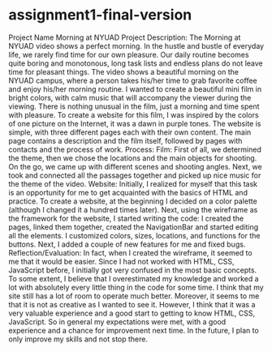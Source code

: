 # assignment1-final-version
Project Name
Morning at NYUAD
Project Description: 
The Morning at NYUAD video shows a perfect morning. In the hustle and bustle of everyday life, we rarely find time for our own pleasure. Our daily routine becomes quite boring and monotonous, long task lists and endless plans do not leave time for pleasant things. The video shows a beautiful morning on the NYUAD campus, where a person takes his/her time to grab favorite coffee and enjoy his/her morning routine. I wanted to create a beautiful mini film in bright colors, with calm music that will accompany the viewer during the viewing. There is nothing unusual in the film, just a morning and time spent with pleasure. To create a website for this film, I was inspired by the colors of one picture on the Internet, it was a dawn in purple tones. The website is simple, with three different pages each with their own content. The main page contains a description and the film itself, followed by pages with contacts and the process of work.
Process:
Film: First of all, we determined the theme, then we chose the locations and the main objects for shooting. On the go, we came up with different scenes and shooting angles. Next, we took and connected all the passages together and picked up nice music for the theme of the video.
Website: Initially, I realized for myself that this task is an opportunity for me to get acquainted with the basics of HTML and practice. To create a website, at the beginning I decided on a color palette (although I changed it a hundred times later). Next, using the wireframe as the framework for the website, I started writing the code: I created the pages, linked them together, created the NavigationBar and started editing all the elements. I customized colors, sizes, locations, and functions for the buttons. Next, I added a couple of new features for me and fixed bugs.
Reflection/Evaluation:
In fact, when I created the wireframe, it seemed to me that it would be easier. Since I had not worked with HTML, CSS, JavaScript before, I initially got very confused in the most basic concepts. To some extent, I believe that I overestimated my knowledge and worked a lot with absolutely every little thing in the code for some time. I think that my site still has a lot of room to operate much better. Moreover, it seems to me that it is not as creative as I wanted to see it. However, I think that it was a very valuable experience and a good start to getting to know HTML, CSS, JavaScript. So in general my expectations were met, with a good experience and a chance for improvement next time. In the future, I plan to only improve my skills and not stop there.


